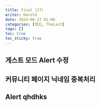 ```yaml
---
title: Final (27)
writer: Harold
date: 2024-06-27 01:00
categories: [캠프, TheLast]
tags: []
toc: true
toc_sticky: true
---
```


## 게스트 모드 Alert 수정

## 커뮤니티 페이지 닉네임 중복처리

## Alert qhdhks
